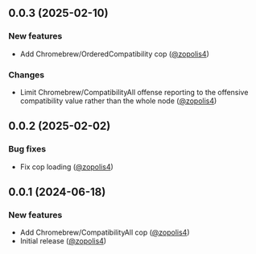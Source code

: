 ## 0.0.3 (2025-02-10)

### New features

* Add Chromebrew/OrderedCompatibility cop ([@zopolis4][])

### Changes

* Limit Chromebrew/CompatibilityAll offense reporting to the offensive compatibility value rather than the whole node ([@zopolis4][])

## 0.0.2 (2025-02-02)

### Bug fixes

* Fix cop loading ([@zopolis4][])

## 0.0.1 (2024-06-18)

### New features

* Add Chromebrew/CompatibilityAll cop ([@zopolis4][])
* Initial release ([@zopolis4][])

[@zopolis4]: https://github.com/zopolis4
